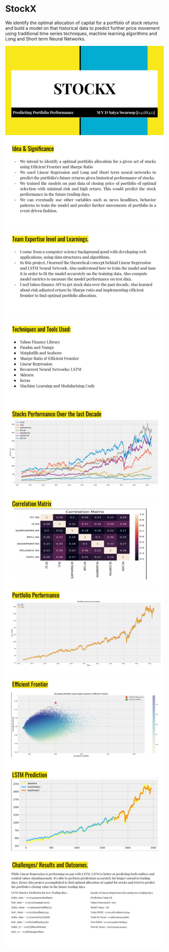 # StockX
We identify the optimal allocation of capital for a portfolio of stock returns and build a model on that historical data to predict further price movement using traditional time series techniques, machine learning algorithms and Long and Short term Neural Networks.

![](Images/S1.jpg)
![](Images/S2.jpg)
![](Images/S3.jpg)
![](Images/S4.jpg)
![](Images/S5.jpg)
![](Images/S6.jpg)
![](Images/S7.jpg)
![](Images/S8.jpg)
![](Images/S9.jpg)
![](Images/S10.jpg)
